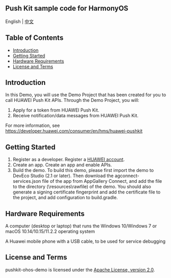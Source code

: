 ## Push Kit sample code for HarmonyOS
English | [中文](README_ZH.md)

## Table of Contents

 * [Introduction](#introduction)
 * [Getting Started](#Getting-Started)
 * [Hardware Requirements](#Hardware-Requirements)
 * [License and Terms](#license-and-terms)


## Introduction
   In this Demo, you will use the Demo Project that has been created for you to call HUAWEI Push Kit APIs. Through the Demo Project, you will:
   1. Apply for a token from HUAWEI Push Kit.
   2. Receive notification/data messages from HUAWEI Push Kit. 

   For more information, see
    https://developer.huawei.com/consumer/en/hms/huawei-pushkit

## Getting Started
   1. Register as a developer.
    Register a [HUAWEI account](https://developer.huawei.com/consumer/en/).
   2. Create an app.
    Create an app and enable APIs.
   3. Build the demo.
     To build this demo, please first import the demo to DevEco Studio (2.1 or later). Then download the agconnect-services.json file of the app from AppGallery Connect, and add the file to the directory (\resources\rawfile) of the demo.
     You should also generate a signing certificate fingerprint and add the certificate file to the project, and add configuration to build.gradle.

## Hardware Requirements
   A computer (desktop or laptop) that runs the Windows 10/Windows 7 or macOS 10.14/10.15/11.2.2 operating system

   A Huawei mobile phone with a USB cable, to be used for service debugging

## License and Terms
   pushkit-ohos-demo is licensed under the [Apache License, version 2.0](http://www.apache.org/licenses/LICENSE-2.0).


